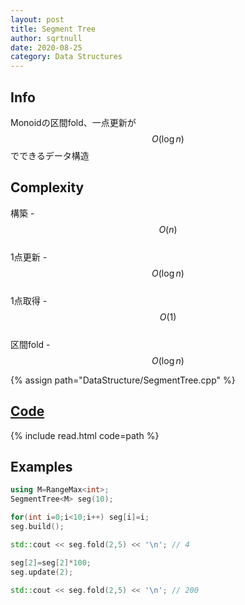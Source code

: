 ```yaml
---
layout: post
title: Segment Tree
author: sqrtnull
date: 2020-08-25
category: Data Structures
---
```


## Info
Monoidの区間fold、一点更新が$$O(\log{n})$$でできるデータ構造
## Complexity
構築 - $$O(n)$$ \
1点更新 - $$O(\log{n})$$ \
1点取得 - $$O(1)$$ \
区間fold - $$O(\log{n})$$

{% assign path="DataStructure/SegmentTree.cpp" %}
## [Code](https://raw.githubusercontent.com/sqrtnull/cp-library/master/{{path}})

{% include read.html code=path %}

## Examples

```cpp
using M=RangeMax<int>;
SegmentTree<M> seg(10);

for(int i=0;i<10;i++) seg[i]=i;
seg.build();

std::cout << seg.fold(2,5) << '\n'; // 4

seg[2]=seg[2]*100;
seg.update(2);

std::cout << seg.fold(2,5) << '\n'; // 200
```